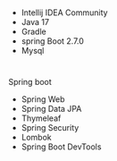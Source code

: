 # 
* Intellij IDEA Community
* Java 17
* Gradle
* spring Boot 2.7.0
* Mysql


# 
Spring boot
 * Spring Web
 * Spring Data JPA
 * Thymeleaf
 * Spring Security
 * Lombok
 * Spring Boot DevTools
